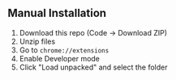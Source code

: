 ## Manual Installation
1. Download this repo (Code → Download ZIP)
2. Unzip files
3. Go to `chrome://extensions`
4. Enable Developer mode
5. Click "Load unpacked" and select the folder